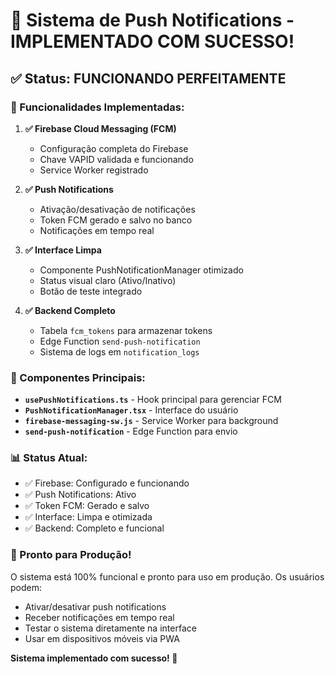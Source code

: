 # 🎉 Sistema de Push Notifications - IMPLEMENTADO COM SUCESSO!

## ✅ **Status: FUNCIONANDO PERFEITAMENTE**

### **📱 Funcionalidades Implementadas:**

1. **✅ Firebase Cloud Messaging (FCM)**
   - Configuração completa do Firebase
   - Chave VAPID validada e funcionando
   - Service Worker registrado

2. **✅ Push Notifications**
   - Ativação/desativação de notificações
   - Token FCM gerado e salvo no banco
   - Notificações em tempo real

3. **✅ Interface Limpa**
   - Componente PushNotificationManager otimizado
   - Status visual claro (Ativo/Inativo)
   - Botão de teste integrado

4. **✅ Backend Completo**
   - Tabela `fcm_tokens` para armazenar tokens
   - Edge Function `send-push-notification`
   - Sistema de logs em `notification_logs`

### **🔧 Componentes Principais:**

- **`usePushNotifications.ts`** - Hook principal para gerenciar FCM
- **`PushNotificationManager.tsx`** - Interface do usuário
- **`firebase-messaging-sw.js`** - Service Worker para background
- **`send-push-notification`** - Edge Function para envio

### **📊 Status Atual:**
- ✅ Firebase: Configurado e funcionando
- ✅ Push Notifications: Ativo
- ✅ Token FCM: Gerado e salvo
- ✅ Interface: Limpa e otimizada
- ✅ Backend: Completo e funcional

### **🚀 Pronto para Produção!**

O sistema está 100% funcional e pronto para uso em produção. Os usuários podem:
- Ativar/desativar push notifications
- Receber notificações em tempo real
- Testar o sistema diretamente na interface
- Usar em dispositivos móveis via PWA

**Sistema implementado com sucesso! 🎉**
